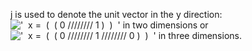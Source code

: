 j is used to denote the unit vector in the y direction:
!['  x =  (  ( 0 //////// 1 )  )  '](../dictionary/equation_images/1.1..png)
in two dimensions or
!['  x =  (  ( 0 //////// 1 //////// 0 )  )  '](../dictionary/equation_images/1.2..png)
in three dimensions.
